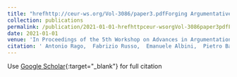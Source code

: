 ```yaml
---
title: "hrefhttp://ceur-ws.org/Vol-3086/paper3.pdfForging Argumentative Explanations from Causal Models"
collection: publications
permalink: /publication/2021-01-01-hrefhttpceur-wsorgVol-3086paper3pdfForging-Argumentative-Explanations-from-Causal-Models
date: 2021-01-01
venue: 'In Proceedings of the 5th Workshop on Advances in Argumentation in Artificial Intelligence 2021 co-located with the 20th International Conference of the Italian Association for Artificial Intelligence (AIxIA 2021)'
citation: ' Antonio Rago,  Fabrizio Russo,  Emanuele Albini,  Pietro Baroni,  Francesca Toni, &quot;hrefhttp://ceur-ws.org/Vol-3086/paper3.pdfForging Argumentative Explanations from Causal Models.&quot; In Proceedings of the 5th Workshop on Advances in Argumentation in Artificial Intelligence 2021 co-located with the 20th International Conference of the Italian Association for Artificial Intelligence (AIxIA 2021), 2021.'
---
```

Use [Google Scholar](https://scholar.google.com/scholar?q=hrefhttp://ceur+ws.org/Vol+3086/paper3.pdfForging+Argumentative+Explanations+from+Causal+Models){:target="_blank"} for full citation